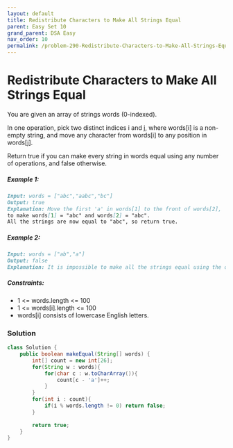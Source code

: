 ```yaml
---
layout: default
title: Redistribute Characters to Make All Strings Equal
parent: Easy Set 10
grand_parent: DSA Easy
nav_order: 10
permalink: /problem-290-Redistribute-Characters-to-Make-All-Strings-Equal/
---
```

# Redistribute Characters to Make All Strings Equal
You are given an array of strings words (0-indexed).

In one operation, pick two distinct indices i and j, where words[i] is a non-empty string, and move any character from words[i] to any position in words[j].

Return true if you can make every string in words equal using any number of operations, and false otherwise.

##### Example 1:
```markdown
Input: words = ["abc","aabc","bc"]
Output: true
Explanation: Move the first 'a' in words[1] to the front of words[2],
to make words[1] = "abc" and words[2] = "abc".
All the strings are now equal to "abc", so return true.
```
##### Example 2:
```markdown
Input: words = ["ab","a"]
Output: false
Explanation: It is impossible to make all the strings equal using the operation.
```
##### Constraints:
* 1 <= words.length <= 100
* 1 <= words[i].length <= 100
* words[i] consists of lowercase English letters.

### Solution
```java
class Solution {
    public boolean makeEqual(String[] words) {
        int[] count = new int[26];
        for(String w : words){
            for(char c : w.toCharArray()){
                count[c - 'a']++;
            }
        }
        for(int i : count){
            if(i % words.length != 0) return false;
        }
        
        return true;
    }
}
```